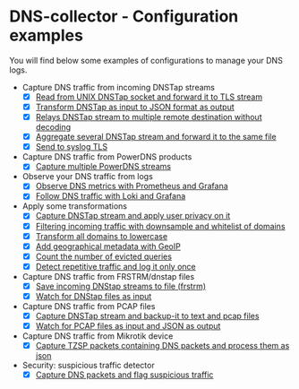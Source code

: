 
# DNS-collector - Configuration examples

You will find below some examples of configurations to manage your DNS logs.

- Capture DNS traffic from incoming DNSTap streams
  - [x] [Read from UNIX DNSTap socket and forward it to TLS stream](./_examples/use-case-5.yml)
  - [x] [Transform DNSTap as input to JSON format as output](./_examples/use-case-3.yml)
  - [x] [Relays DNSTap stream to multiple remote destination without decoding](./_examples/use-case-12.yml)
  - [x] [Aggregate several DNSTap stream and forward it to the same file](./_examples/use-case-7.yml)
  - [x] [Send to syslog TLS](./_examples/use-case-23.yml)

- Capture DNS traffic from PowerDNS products
  - [x] [Capture multiple PowerDNS streams](./_examples/use-case-8.yml)

- Observe your DNS traffic from logs
  - [x] [Observe DNS metrics with Prometheus and Grafana](./_examples/use-case-2.yml)
  - [x] [Follow DNS traffic with Loki and Grafana](./_examples/use-case-4.yml)

- Apply some transformations
  - [x] [Capture DNSTap stream and apply user privacy on it](./_examples/use-case-6.yml)
  - [x] [Filtering incoming traffic with downsample and whitelist of domains](./_examples/use-case-9.yml)
  - [x] [Transform all domains to lowercase](./_examples/use-case-10.yml)
  - [x] [Add geographical metadata with GeoIP](./_examplesuse-case-11.yml)
  - [x] [Count the number of evicted queries](./_examples/use-case-18.yml)
  - [x] [Detect repetitive traffic and log it only once](./_examples/use-case-20.yml)

- Capture DNS traffic from FRSTRM/dnstap files
  - [x] [Save incoming DNStap streams to file (frstrm)](./_examples/use-case-13.yml)
  - [x] [Watch for DNStap files as input](./_examples/use-case-14.yml)

- Capture DNS traffic from PCAP files
  - [x] [Capture DNSTap stream and backup-it to text and pcap files](./_examples/use-case-1.yml)
  - [x] [Watch for PCAP files as input and JSON as output](./_examples/use-case-15.yml)

- Capture DNS traffic from Mikrotik device
  - [x] [Capture TZSP packets containing DNS packets and process them as json](./_examples/use-case-17.yml)

- Security: suspicious traffic detector
  - [x] [Capture DNS packets and flag suspicious traffic](./_examples/use-case-19.yml)
